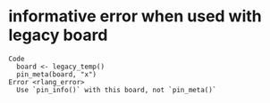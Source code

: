 # informative error when used with legacy board

    Code
      board <- legacy_temp()
      pin_meta(board, "x")
    Error <rlang_error>
      Use `pin_info()` with this board, not `pin_meta()`


